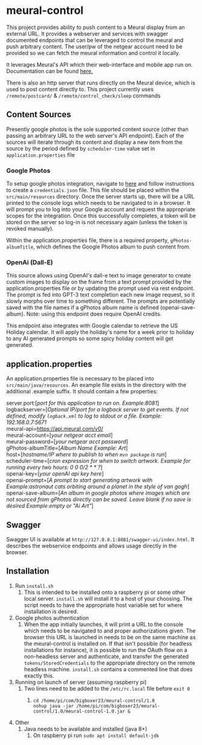# meural-control

This project provides ability to push content to a Meural display from an external URL.  It provides a webserver and services with swagger documented endpoints that can be leveraged to control the meural and push arbitrary content.  The user/pw of the netgear account need to be provided so we can fetch the meural information and control it locally.

It leverages Meural's API which their web-interface and mobile app run on. Documentation can be found <a href="https://documenter.getpostman.com/view/1657302/RVnWjKUL#intro/">here.</a><br>

There is also an http server that runs directly on the Meural device, which is used to post content directly to.  This project currently uses
`/remote/postcard/` & `/remote/control_check/sleep` commands<br>

## Content Sources
Presently google photos is the sole supported content source (other than passing an arbitrary URL to the web server's API endpoint).
Each of the sources will iterate through its content and display a new item from the source by the period defined
by `scheduler-time` value set in `application.properties` file

### Google Photos
To setup google photos integration, navigate to <a href='https://developers.google.com/photos/library/guides/get-started-java'>here</a>
and follow instructions to create a `credentials.json` file.  This file should be placed within the `src/main/resources` directory.
Once the server starts up, there will be a URL printed to the console logs which needs to be navigated to in a browser.  It will
prompt you to log into your Google account and request the appropriate scopes for the integration.  Once this successfully completes, 
a token will be stored on the server so log-in is not necessary again (unless the token is revoked manually).

Within the application.properties file, there is a required property, `gPhotos-albumTitle`, which defines the Google Photos album
to push content from.  

### OpenAi (Dall-E)
This source allows using OpenAI's dall-e text to image generator to create custom images to display on the frame from a 
text prompt provided by the application.properties file or by updating the prompt used via rest endpoint.  The prompt
is fed into GPT-3 text completion each new image request, so it slowly morphs over time to something different.  The
prompts are potentially saved with the file names if a gPhotos album name is defined (openai-save-album).  Note: using 
this endpoint does require OpenAI credits.

This endpoint also integrates with Google calendar to retrieve the US Holiday calendar.  It will apply the holiday's name
for a week prior to holiday to any AI generated prompts so some spicy holiday content will get generated.

## application.properties
An application.properties file is necessary to be placed into `src/main/java/resources`.  An example file exists in the 
directory with the additional .example suffix.  It should contain a few properties:

server.port:[<i>port for this application to run on. Example:8081</i>]<br>
logbackserver=[<i>Optional IP/port for a logback server to get events.  If not defined, modify `logback.xml` to log to stdout or a file.  Example: 192.168.0.7:5671</i><br>
meural-api=https://api.meural.com/v0/ <br>
meural-account=[<i>your netgear acct email</i>]<br>
meural-password=[<i>your netgear acct password</i>]<br>
gPhotos-albumTitle=[<i>Album Name Example: Art</i>]<br>
host=[<i>hostname/IP where to publish to when `mvn package` is run</i>]<br>
scheduler-time=[<i>cron expression for when to switch artwork.  Example for running every two hours: 0 0 0/2 * * ?</i>]<br>
openai-key=[<i>your openAI api key here</i>]<br>
openai-prompt=[<i>A prompt to start generating artwork with Example:astronaut cats orbiting around a planet in the style of van gogh</i>]<br>
openai-save-album=[<i>An album in google photos where images which are not sourced from gPhotos directly can be saved.
Leave blank if no save is desired Example:empty or "Ai Art"</i>]<br>

## Swagger
Swagger UI is available at `http://127.0.0.1:8081/swagger-ui/index.html`.  It describes the webservice endpoints and allows usage directly in the browser.

## Installation
1) Run `install.sh`
   1) This is intended to be installed onto a raspberry pi or some other local server.  `install.sh` will install it to a
   host of your choosing.  The script needs to have the appropriate host variable set for where installation is desired.
3) Google photos authentication
   1) When the app initially launches, it will print a URL to the console which needs to be navigated to and proper authorizations
   given.  The browser this URL is launched in needs to be on the same machine as the meural-control is installed on.  If that 
   isn't possible (for headless installations for instance), it is possible to run the OAuth flow on a non-headless server and
   authenticate, and transfer the generated `tokens/StoredCredentials` to the appropriate directory on the remote headless machine.
   `install.sh` contains a commented line that does exactly this.
5) Running on launch of server (assuming raspberry pi)
   1) Two lines need to be added to the `/etc/rc.local` file before `exit 0`
      1) ```
         cd /home/pi/com/bigboxer23/meural-control/1.0
         nohup java -jar /home/pi/com/bigboxer23/meural-control/1.0/meural-control-1.0.jar &
7) Other
   1) Java needs to be available and installed (java 8+)
      1) On raspberry pi run `sudo apt install default-jdk`
